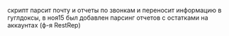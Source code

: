 скрипт парсит почту и отчеты по звонкам и переносит информацию в гуглдоксы, 
в ноя15 был добавлен парсинг отчетов с остатками на аккаунтах (ф-я RestRep)
